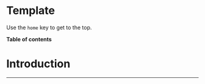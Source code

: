 # Template

Use the `home` key to get to the top.

**Table of contents**
<!-- START doctoc generated TOC please keep comment here to allow auto update -->
<!-- DON'T EDIT THIS SECTION, INSTEAD RE-RUN doctoc TO UPDATE -->


<!-- END doctoc generated TOC please keep comment here to allow auto update -->

# Introduction


---
